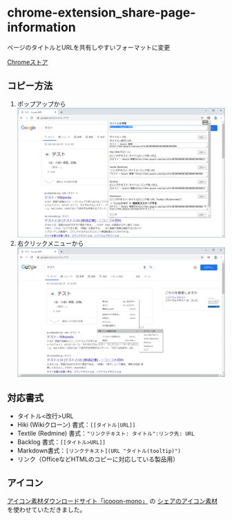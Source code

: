 # chrome-extension_share-page-information
ページのタイトルとURLを共有しやすいフォーマットに変更

[Chromeストア](https://chrome.google.com/webstore/detail/nnnflohcklplblcndpidebcbkdfbjmdm)

## コピー方法
1. ポップアップから
    <img src="chrome-store/screenshot-ja-01.png">
1. 右クリックメニューから
    <img src="chrome-store/screenshot-ja-context_menu-page.png">

## 対応書式
* タイトル<改行>URL
* Hiki (Wikiクローン) 書式：`[[タイトル|URL]]`
* Textile (Redmine) 書式：`"リンクテキスト: タイトル":リンク先: URL`
* Backlog 書式：`[[タイトル>URL]]`
* Markdown書式：`[リンクテキスト](URL "タイトル(tooltip)")`
* リンク（OfficeなどHTMLのコピーに対応している製品用）

## アイコン
[アイコン素材ダウンロードサイト「icooon-mono」](https://icooon-mono.com/)
の
[シェアのアイコン素材](https://icooon-mono.com/00054-%E3%82%B7%E3%82%A7%E3%82%A2%E3%81%AE%E3%82%A2%E3%82%A4%E3%82%B3%E3%83%B3%E7%B4%A0%E6%9D%90/)
を使わせていただきました。
